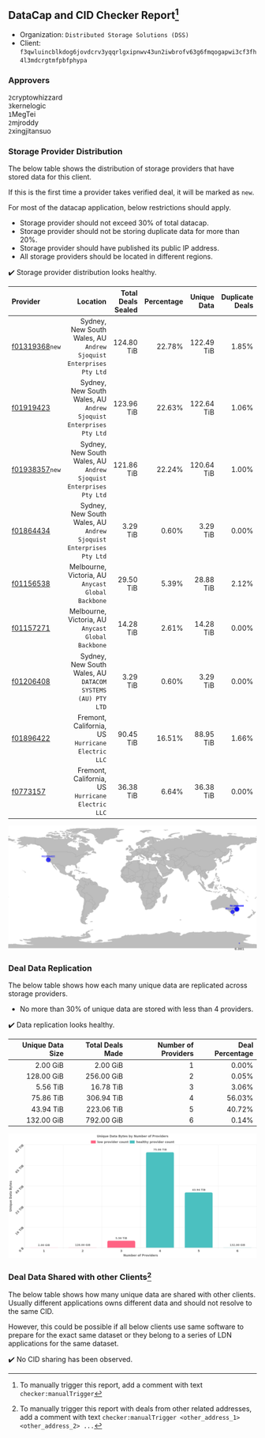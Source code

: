## DataCap and CID Checker Report[^1]
 - Organization: `Distributed Storage Solutions (DSS)`
 - Client: `f3qwluincblkdog6jovdcrv3yqqrlgxipnwv43un2iwbrofv63g6fmqogapwi3cf3fh4l3mdcrgtmfpbfphypa`
### Approvers
`2`cryptowhizzard<br/>`3`kernelogic<br/>`1`MegTei<br/>`2`mjroddy<br/>`2`xingjitansuo

### Storage Provider Distribution
The below table shows the distribution of storage providers that have stored data for this client.

If this is the first time a provider takes verified deal, it will be marked as `new`.

For most of the datacap application, below restrictions should apply.
 - Storage provider should not exceed 30% of total datacap.
 - Storage provider should not be storing duplicate data for more than 20%.
 - Storage provider should have published its public IP address.
 - All storage providers should be located in different regions.

✔️ Storage provider distribution looks healthy.

| Provider                                                    |                                                              Location | Total Deals Sealed | Percentage | Unique Data | Duplicate Deals |
| :---------------------------------------------------------- | --------------------------------------------------------------------: | -----------------: | ---------: | ----------: | --------------: |
| [f01319368](https://filfox.info/en/address/f01319368)`new`  | Sydney, New South Wales, AU<br/>`Andrew Sjoquist Enterprises Pty Ltd` |         124.80 TiB |     22.78% |  122.49 TiB |           1.85% |
| [f01919423](https://filfox.info/en/address/f01919423)       | Sydney, New South Wales, AU<br/>`Andrew Sjoquist Enterprises Pty Ltd` |         123.96 TiB |     22.63% |  122.64 TiB |           1.06% |
| [f01938357](https://filfox.info/en/address/f01938357)`new`  | Sydney, New South Wales, AU<br/>`Andrew Sjoquist Enterprises Pty Ltd` |         121.86 TiB |     22.24% |  120.64 TiB |           1.00% |
| [f01864434](https://filfox.info/en/address/f01864434)       | Sydney, New South Wales, AU<br/>`Andrew Sjoquist Enterprises Pty Ltd` |           3.29 TiB |      0.60% |    3.29 TiB |           0.00% |
| [f01156538](https://filfox.info/en/address/f01156538)       |                 Melbourne, Victoria, AU<br/>`Anycast Global Backbone` |          29.50 TiB |      5.39% |   28.88 TiB |           2.12% |
| [f01157271](https://filfox.info/en/address/f01157271)       |                 Melbourne, Victoria, AU<br/>`Anycast Global Backbone` |          14.28 TiB |      2.61% |   14.28 TiB |           0.00% |
| [f01206408](https://filfox.info/en/address/f01206408)       |        Sydney, New South Wales, AU<br/>`DATACOM SYSTEMS (AU) PTY LTD` |           3.29 TiB |      0.60% |    3.29 TiB |           0.00% |
| [f01896422](https://filfox.info/en/address/f01896422)       |                  Fremont, California, US<br/>`Hurricane Electric LLC` |          90.45 TiB |     16.51% |   88.95 TiB |           1.66% |
| [f0773157](https://filfox.info/en/address/f0773157)         |                  Fremont, California, US<br/>`Hurricane Electric LLC` |          36.38 TiB |      6.64% |   36.38 TiB |           0.00% |

<img src="https://raw.githubusercontent.com/data-preservation-programs/filplus-checker-assets/main/filecoin-project/filecoin-plus-large-datasets/issues/425/1676641868782.png"/>

### Deal Data Replication
The below table shows how each many unique data are replicated across storage providers.

- No more than 30% of unique data are stored with less than 4 providers.

✔️ Data replication looks healthy.

| Unique Data Size | Total Deals Made | Number of Providers | Deal Percentage |
| ---------------: | ---------------: | ------------------: | --------------: |
|         2.00 GiB |         2.00 GiB |                   1 |           0.00% |
|       128.00 GiB |       256.00 GiB |                   2 |           0.05% |
|         5.56 TiB |        16.78 TiB |                   3 |           3.06% |
|        75.86 TiB |       306.94 TiB |                   4 |          56.03% |
|        43.94 TiB |       223.06 TiB |                   5 |          40.72% |
|       132.00 GiB |       792.00 GiB |                   6 |           0.14% |

<img src="https://raw.githubusercontent.com/data-preservation-programs/filplus-checker-assets/main/filecoin-project/filecoin-plus-large-datasets/issues/425/1676641869550.png"/>

### Deal Data Shared with other Clients[^3]
The below table shows how many unique data are shared with other clients.
Usually different applications owns different data and should not resolve to the same CID.

However, this could be possible if all below clients use same software to prepare for the exact same dataset or they belong to a series of LDN applications for the same dataset.

✔️ No CID sharing has been observed.

[^1]: To manually trigger this report, add a comment with text `checker:manualTrigger`

[^2]: Deals from those addresses are combined into this report as they are specified with `checker:manualTrigger`

[^3]: To manually trigger this report with deals from other related addresses, add a comment with text `checker:manualTrigger <other_address_1> <other_address_2> ...`
